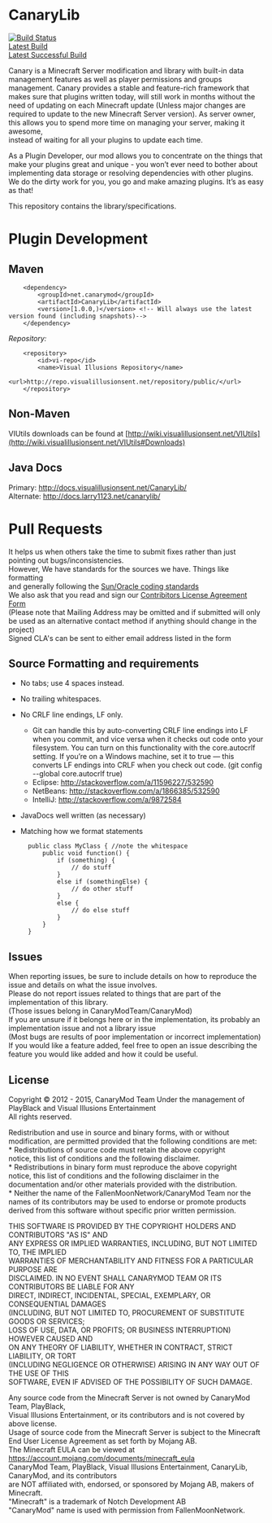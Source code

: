 CanaryLib
=========

[![Build Status](https://ci.visualillusionsent.net/buildStatus/icon?job=CanaryLib)](https://ci.visualillusionsent.net/job/CanaryLib/)  
[Latest Build](https://ci.visualillusionsent.net/job/CanaryLib/lastBuild/)  
[Latest Successful Build](https://ci.visualillusionsent.net/job/CanaryLib/lastSuccessfulBuild/)  

Canary is a Minecraft Server modification and library with built-in data management features as well as player permissions and groups management.
Canary provides a stable and feature-rich framework that makes sure that plugins written today,
will still work in months without the need of updating on each Minecraft update (Unless major changes are required to update to
the new Minecraft Server version).
As server owner, this allows you to spend more time on managing your server, making it awesome,  
instead of waiting for all your plugins to update each time.  

As a Plugin Developer, our mod allows you to concentrate on the things that make your plugins great and unique -
you won’t ever need to bother about implementing data storage or resolving dependencies with other plugins.  
We do the dirty work for you, you go and make amazing plugins. It’s as easy as that!  

This repository contains the library/specifications.


Plugin Development
=============

Maven
-------------

        <dependency>
            <groupId>net.canarymod</groupId>
            <artifactId>CanaryLib</artifactId>
            <version>[1.0.0,)</version> <!-- Will always use the latest version found (including snapshots)-->
        </dependency>


*Repository:*

        <repository>
            <id>vi-repo</id>
            <name>Visual Illusions Repository</name>
            <url>http://repo.visualillusionsent.net/repository/public/</url>
        </repository>


Non-Maven
-------------

  VIUtils downloads can be found at [http://wiki.visualillusionsent.net/VIUtils](http://wiki.visualillusionsent.net/VIUtils#Downloads)


Java Docs
-------------

Primary: http://docs.visualillusionsent.net/CanaryLib/  
Alternate: http://docs.larry1123.net/canarylib/  

Pull Requests
=============

It helps us when others take the time to submit fixes rather than just pointing out bugs/inconsistencies.  
However, We have standards for the sources we have. Things like formatting  
and generally following the [Sun/Oracle coding standards](http://www.oracle.com/technetwork/java/javase/documentation/codeconvtoc-136057.html)  
We also ask that you read and sign our [Contribitors License Agreement Form](https://dl.dropboxusercontent.com/u/25586491/Canary/CanaryModTeam_CLA.pdf)  
(Please note that Mailing Address may be omitted and if submitted will only be used as an alternative contact method if anything should change in the project)  
Signed CLA's can be sent to either email address listed in the form

Source Formatting and requirements
-------------

* No tabs; use 4 spaces instead.
* No trailing whitespaces.
* No CRLF line endings, LF only.
  * Git can handle this by auto-converting CRLF line endings into LF when you commit, and vice versa when it checks out code onto your filesystem.
    You can turn on this functionality with the core.autocrlf setting.
    If you’re on a Windows machine, set it to true — this converts LF endings into CRLF when you check out code. (git config --global core.autocrlf true)
  * Eclipse: http://stackoverflow.com/a/11596227/532590
  * NetBeans: http://stackoverflow.com/a/1866385/532590
  * IntelliJ: http://stackoverflow.com/a/9872584
* JavaDocs well written (as necessary)
* Matching how we format statements

        public class MyClass { //note the whitespace
            public void function() {
                if (something) {
                    // do stuff
                }
                else if (somethingElse) {
                    // do other stuff
                }
                else {
                    // do else stuff
                }
            }
        }

Issues
-------

When reporting issues, be sure to include details on how to reproduce the issue and details on what the issue involves.  
Please do not report issues related to things that are part of the implementation of this library.  
(Those issues belong in CanaryModTeam/CanaryMod)  
If you are unsure if it belongs here or in the implementation, its probably an implementation issue and not a library issue  
(Most bugs are results of poor implementation or incorrect implementation)  
If you would like a feature added, feel free to open an issue describing the feature you would like added and how it could be useful.  

License
-------

Copyright &copy; 2012 - 2015, CanaryMod Team
Under the management of PlayBlack and Visual Illusions Entertainment  
All rights reserved.  
  
Redistribution and use in source and binary forms, with or without  
modification, are permitted provided that the following conditions are met:  
    * Redistributions of source code must retain the above copyright  
      notice, this list of conditions and the following disclaimer.  
    * Redistributions in binary form must reproduce the above copyright  
      notice, this list of conditions and the following disclaimer in the  
      documentation and/or other materials provided with the distribution.  
    * Neither the name of the FallenMoonNetwork/CanaryMod Team nor the  
      names of its contributors may be used to endorse or promote products  
      derived from this software without specific prior written permission.  
  
THIS SOFTWARE IS PROVIDED BY THE COPYRIGHT HOLDERS AND CONTRIBUTORS "AS IS" AND  
ANY EXPRESS OR IMPLIED WARRANTIES, INCLUDING, BUT NOT LIMITED TO, THE IMPLIED  
WARRANTIES OF MERCHANTABILITY AND FITNESS FOR A PARTICULAR PURPOSE ARE  
DISCLAIMED. IN NO EVENT SHALL CANARYMOD TEAM OR ITS CONTRIBUTORS BE LIABLE FOR ANY  
DIRECT, INDIRECT, INCIDENTAL, SPECIAL, EXEMPLARY, OR CONSEQUENTIAL DAMAGES  
(INCLUDING, BUT NOT LIMITED TO, PROCUREMENT OF SUBSTITUTE GOODS OR SERVICES;  
LOSS OF USE, DATA, OR PROFITS; OR BUSINESS INTERRUPTION) HOWEVER CAUSED AND  
ON ANY THEORY OF LIABILITY, WHETHER IN CONTRACT, STRICT LIABILITY, OR TORT  
(INCLUDING NEGLIGENCE OR OTHERWISE) ARISING IN ANY WAY OUT OF THE USE OF THIS  
SOFTWARE, EVEN IF ADVISED OF THE POSSIBILITY OF SUCH DAMAGE.  
  
Any source code from the Minecraft Server is not owned by CanaryMod Team, PlayBlack,  
Visual Illusions Entertainment, or its contributors and is not covered by above license.  
Usage of source code from the Minecraft Server is subject to the Minecraft End User License Agreement as set forth by Mojang AB.  
The Minecraft EULA can be viewed at https://account.mojang.com/documents/minecraft_eula  
CanaryMod Team, PlayBlack, Visual Illusions Entertainment, CanaryLib, CanaryMod, and its contributors  
are NOT affiliated with, endorsed, or sponsored by Mojang AB, makers of Minecraft.  
"Minecraft" is a trademark of Notch Development AB  
"CanaryMod" name is used with permission from FallenMoonNetwork.  
